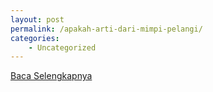```yaml
---
layout: post
permalink: /apakah-arti-dari-mimpi-pelangi/
categories:
    - Uncategorized
---
```


[Baca Selengkapnya](/05)